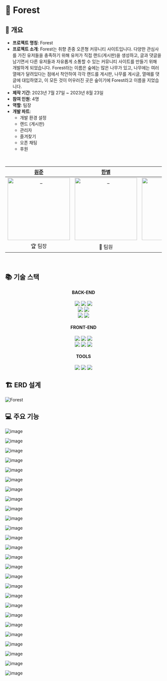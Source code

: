# 🌲 Forest

## 🌈 개요
- **프로젝트 명칭**: Forest
- **프로젝트 소개**: Forest는 취향 존중 오픈형 커뮤니티 사이트입니다. 다양한 관심사를 가진 유저들을 충족하기 위해 유저가 직접 랜드(게시판)을 생성하고, 글과 댓글을 남기면서 다른 유저들과 자유롭게 소통할 수 있는 커뮤니티 사이트를 만들기 위해 개발하게 되었습니다. Forest라는 이름은 숲에는 많은 나무가 있고, 나무에는 여러 열매가 달려있다는 점에서 착안하여 각각 랜드를 게시판, 나무를 게시글, 열매를 댓글에 대입하였고, 이 모든 것이 어우러진 곳은 숲이기에 Forest라고 이름을 지었습니다.
- **제작 기간**: 2023년 7월 27일 ~ 2023년 8월 23일
- **참여 인원**: 4명
- **역할**: 팀장
- **개발 파트**:
  - 개발 환경 설정
  - 랜드 (게시판)
  - 관리자
  - 즐겨찾기
  - 오픈 채팅
  - 후원


<br/>

|            [원준](https://github.com/WonjunS)             |            [한별](https://github.com/blackhabin)               |             [우현](https://github.com/kkwh)             |             [선아](https://github.com/seonaK)             |              
| :----------------------------------------------------------: | :----------------------------------------------------------: | :----------------------------------------------------------: | :----------------------------------------------------------: | 
| <img src="https://avatars.githubusercontent.com/u/93713151?v=4" width=200px alt="_"/> | <img src="https://avatars.githubusercontent.com/u/126144148?v=4" width=200px alt="_"/> | <img src="https://avatars.githubusercontent.com/u/121307297?v=4" width=200px alt="_"/> | <img src="https://avatars.githubusercontent.com/u/134375418?v=4" width=200px alt="_"> | 
|                         🏆 팀장                         |                         🌱 팀원                        |                           🌵 부팀장                           |                           🌷 팀원                           |                           🌻 공룡                           |    


<br/>

## 📚 기술 스택

<div align=center> 

  <h4>BACK-END</h4>
  <img src="https://img.shields.io/badge/java-007396?style=for-the-badge&logo=java&logoColor=white">
  <img src="https://img.shields.io/badge/oracle-F80000?style=for-the-badge&logo=oracle&logoColor=white">
  <img src="https://img.shields.io/badge/gradle-02303A?style=for-the-badge&logo=gradle&logoColor=white">  

  <br>
  
  <img src="https://img.shields.io/badge/spring%20boot-6DB33F?style=for-the-badge&logo=springboot&logoColor=white"> 
  <img src="https://img.shields.io/badge/spring%20security-6DB33F?style=for-the-badge&logo=springsecurity&logoColor=white">

  <br>
  
  <img src="https://img.shields.io/badge/thymeleaf-005F0F?style=for-the-badge&logo=thymeleaf&logoColor=white">
  <img src="https://img.shields.io/badge/axios-000000?style=for-the-badge&logo=axios&logoColor=white">
  
  <br>
  
  <h4>FRONT-END</h4>
  <img src="https://img.shields.io/badge/html5-E34F26?style=for-the-badge&logo=html5&logoColor=white"> 
  <img src="https://img.shields.io/badge/css-1572B6?style=for-the-badge&logo=css3&logoColor=white">
  <img src="https://img.shields.io/badge/javascript-F7DF1E?style=for-the-badge&logo=javascript&logoColor=black"> 
  

  <br>
  
  <img src="https://img.shields.io/badge/bootstrap-7952B3?style=for-the-badge&logo=bootstrap&logoColor=white">
  <img src="https://img.shields.io/badge/jquery-0769AD?style=for-the-badge&logo=jquery&logoColor=white"> 
  <img src="https://img.shields.io/badge/chart.js-FF6384?style=for-the-badge&logo=chartdotjs&logoColor=white">

  <br>

  <h4>TOOLS</h4>
  <img src="https://img.shields.io/badge/github-181717?style=for-the-badge&logo=github&logoColor=white">
  <img src="https://img.shields.io/badge/git-F05032?style=for-the-badge&logo=git&logoColor=white">
  <img src="https://img.shields.io/badge/eclipse-2C2255?style=for-the-badge&logo=eclipse&logoColor=white">

</div>


## 🏗️ ERD 설계

![Forest](https://github.com/WonjunS/Forest/assets/93713151/8e275292-759b-4300-aad5-1c02c7abb4da)


## 💻 주요 기능

<!-- 메인 -->

![image](https://github.com/WonjunS/Forest/assets/93713151/8fb6acdd-b366-4d6e-b8d4-ebcd63276aab)

![image](https://github.com/WonjunS/Forest/assets/93713151/1e109324-06e3-4c6f-b9e6-c785ef9635d8)



<!-- 랜드 -->

![image](https://github.com/WonjunS/Forest/assets/93713151/2ba8f4a2-0c0b-4ffc-882f-11ab83bf90f6)

![image](https://github.com/WonjunS/Forest/assets/93713151/f057b055-a1a4-4139-8874-57027dc15da4)

![image](https://github.com/WonjunS/Forest/assets/93713151/51a667f0-7416-4cdb-827d-13bae401839f)

![image](https://github.com/WonjunS/Forest/assets/93713151/e2b9fb14-a4a3-4d78-a9af-8b578f88ffe4)

![image](https://github.com/WonjunS/Forest/assets/93713151/5bb01e5f-c40d-40ac-b45a-8f46cbc4269f)

![image](https://github.com/WonjunS/Forest/assets/93713151/4b9b8f19-d3ba-49a3-a7b5-265fb927f4c1)

![image](https://github.com/WonjunS/Forest/assets/93713151/b865c269-0a9e-44c0-af0b-766aa8813686)

![image](https://github.com/WonjunS/Forest/assets/93713151/757b5030-7442-4c9a-8ca7-0ec509275065)

![image](https://github.com/WonjunS/Forest/assets/93713151/572e4bf8-f15a-4970-80b5-2f27bc367ffe)

![image](https://github.com/WonjunS/Forest/assets/93713151/c2937b89-2a0d-4d6e-97ca-a4220317004e)

![image](https://github.com/WonjunS/Forest/assets/93713151/efb64f5a-0463-4b57-bf89-f5d8679adbae)



<!-- 나무 -->

![image](https://github.com/WonjunS/Forest/assets/93713151/f29153fe-1374-43e7-8236-5fb3ef445060)

![image](https://github.com/WonjunS/Forest/assets/93713151/50e45492-22a7-445c-abbc-b2014dd3981f)

![image](https://github.com/WonjunS/Forest/assets/93713151/fb1bbeee-8ce2-4501-b232-5f34093e3c84)

![image](https://github.com/WonjunS/Forest/assets/93713151/f0363ec0-58be-4f96-99b9-86025c744d3d)



<!-- 열매 -->

![image](https://github.com/WonjunS/Forest/assets/93713151/80641cb4-41cd-438d-8666-fe674893b7bc)

![image](https://github.com/WonjunS/Forest/assets/93713151/ac69823c-2e43-46f1-9269-1c6b556ab0ad)

![image](https://github.com/WonjunS/Forest/assets/93713151/526e5e22-a94e-45dc-905b-233cea732002)

![image](https://github.com/WonjunS/Forest/assets/93713151/5fc1e72c-f9e0-497e-b265-70b355272005)


<!-- 오픈채팅 -->

![image](https://github.com/WonjunS/Forest/assets/93713151/416d61e5-0d2d-4086-98d4-3302308b4bee)


<!-- 후원 -->

![image](https://github.com/WonjunS/Forest/assets/93713151/fc448c53-66f2-48fc-940e-3d6b711e2d5d)




<!-- 유저 -->

![image](https://github.com/WonjunS/Forest/assets/93713151/def730f9-83c0-4381-9c14-a7206f443a89)

![image](https://github.com/WonjunS/Forest/assets/93713151/03aa8915-c0a3-4b5a-bedd-43c974a6c747)

![image](https://github.com/WonjunS/Forest/assets/93713151/8266a4c5-3730-4d22-9eba-e6ba7fcbf839)

